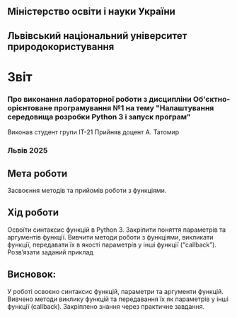 ## Міністерство освіти і науки України

## Львівський національний університет природокористування
# Звіт 
### Про виконання лабораторної роботи з дисципліни Об'єктно-орієнтоване програмування №1 на тему "Налаштування середовища розробки Python 3 і запуск програм"
Виконав студент групи ІТ-21
Прийняв доцент А. Татомир
### Львів 2025

## Мета роботи 
Засвоєння методів та прийомів роботи з функціями.


## Хід роботи
Освоїти синтаксис функцій в Python 3. Закріпити поняття параметрів та аргументів функції. Вивчити методи роботи з функціями, викликати функції, передавати їх в якості параметрів у інші функції (“callback”). Розв’язати заданий приклад

## Висновок: 
У роботі освоєно синтаксис функцій, параметри та аргументи функцій. Вивчено методи виклику функцій та передавання їх як параметрів у інші функції (callback). Закріплено знання через практичне завдання.

